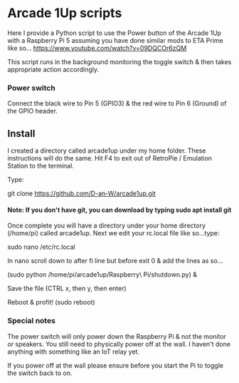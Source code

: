 # Arcade 1Up scripts

Here I provide a Python script to use the Power button of the Arcade 1Up with a Raspberry Pi 5 assuming you have done similar mods to ETA Prime like so... https://www.youtube.com/watch?v=09DQCOr6zQM

This script runs in the background monitoring the toggle switch & then takes appropriate action accordingly.

### Power switch
Connect the black wire to Pin 5 (GPIO3) & the red wire to Pin 6 (Ground) of the GPIO header.

## Install

I created a directory called arcade1up under my home folder.
These instructions will do the same.
Hit F4 to exit out of RetroPie / Emulation Station to the terminal.

Type:

git clone https://github.com/D-an-W/arcade1up.git

#### Note: If you don't have git, you can download by typing sudo apt install git

Once complete you will have a directory under your home directory (/home/pi) called arcade1up.
Next we edit your rc.local file like so...type:

sudo nano /etc/rc.local

In nano scroll down to after fi line but before exit 0 & add the lines as so...

(sudo python /home/pi/arcade1up/Raspberry\ Pi/shutdown.py) &

Save the file (CTRL x, then y, then enter)

Reboot & profit! (sudo reboot)

### Special notes

The power switch will only power down the Raspberry Pi & not the monitor or speakers. You still need to physically power off at the wall. I haven't done anything with something like an IoT relay yet.

If you power off at the wall please ensure before you start the Pi to toggle the switch back to on.

